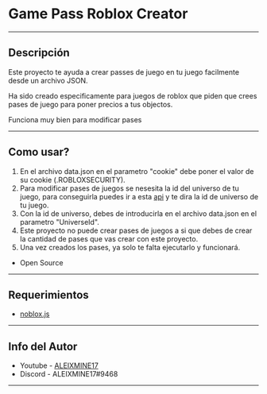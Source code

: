 # Game Pass Roblox Creator
---

## Descripción

Este proyecto te ayuda a crear passes de juego en tu juego facilmente desde un archivo JSON.

Ha sido creado especificamente para juegos de roblox que piden que crees pases de juego para poner precios a tus objectos.

Funciona muy bien para modificar pases

---

## Como usar?

1) En el archivo data.json en el parametro "cookie" debe poner el valor de su cookie (.ROBLOXSECURITY).
2) Para modificar pases de juegos se nesesita la id del universo de tu juego, para conseguirla puedes ir a esta [api](https://apis.roblox.com/universes/v1/places/0/universe) y te dira la id de universo de tu juego.
3) Con la id de universo, debes de introducirla en el archivo data.json en el parametro "UniverseId".
4) Este proyecto no puede crear pases de juegos a si que debes de crear la cantidad de pases que vas crear con este proyecto.
5) Una vez creados los pases, ya solo te falta ejecutarlo y funcionará.

- Open Source

---

## Requerimientos

- [noblox.js](https://github.com/noblox/noblox.js)

---

## Info del Autor

- Youtube - [ALEIXMINE17](https://www.youtube.com/channel/UC4VQTpVqMDXUAaqQxI217XQ)
- Discord - ALEIXMINE17#9468

---
